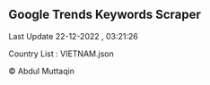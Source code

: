 

## Google Trends Keywords Scraper 
 
Last Update 22-12-2022 , 03:21:26

Country List :
VIETNAM.json



© Abdul Muttaqin 
